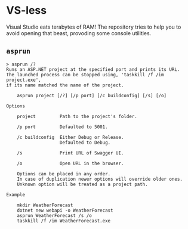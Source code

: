 # VS-less

Visual Studio eats terabytes of RAM! The repository tries to help you to avoid
opening that beast, provoding some console utilities.

## `asprun`

```console
> asprun /?
Runs an ASP.NET project at the specified port and prints its URL.
The launched process can be stopped using, 'taskkill /f /im project.exe',
if its name matched the name of the project.

    asprun project [/?] [/p port] [/c buildconfig] [/s] [/o]      

Options

    project         Path to the project's folder. 

    /p port         Defaulted to 5001.      

    /c buildconfig  Either Debug or Release.
                    Defaulted to Debug.     

    /s              Print URL of Swagger UI.

    /o              Open URL in the browser.

    Options can be placed in any order.
    In case of duplication newer options will override older ones.
    Unknown option will be treated as a project path.

Example

    mkdir WeatherForecast
    dotnet new webapi -o WeatherForecast
    asprun WeatherForecast /s /o
    taskkill /f /im WeatherForecast.exe
```
